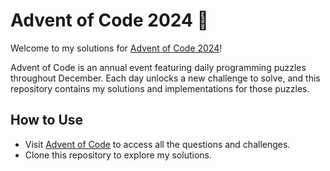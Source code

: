# Advent of Code 2024 🎄

Welcome to my solutions for [Advent of Code 2024](https://adventofcode.com/)!

Advent of Code is an annual event featuring daily programming puzzles throughout December. Each day unlocks a new challenge to solve, and this repository contains my solutions and implementations for those puzzles.

## How to Use
- Visit [Advent of Code](https://adventofcode.com/) to access all the questions and challenges.
- Clone this repository to explore my solutions.
